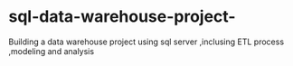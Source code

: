 # sql-data-warehouse-project-
Building a data warehouse project using sql server ,inclusing ETL process ,modeling and analysis  
